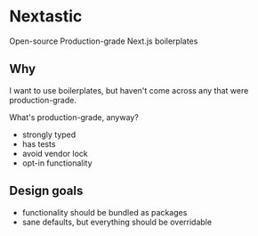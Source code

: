 # Nextastic

Open-source Production-grade Next.js boilerplates

## Why

I want to use boilerplates, but haven't come across any that were production-grade. 

What's production-grade, anyway? 

- strongly typed
- has tests
- avoid vendor lock
- opt-in functionality

## Design goals

- functionality should be bundled as packages
- sane defaults, but everything should be overridable